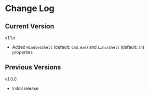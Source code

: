# Change Log

## Current Version

v1.1.x

- Added `WindowsShell` (default: `cmd.exe`) and `LinuxShell` (default: `sh`) properties

## Previous Versions

v1.0.0

- Initial release
